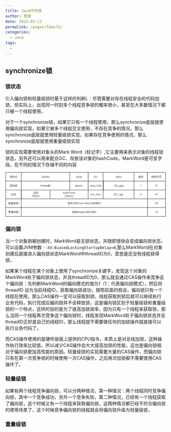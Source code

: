 ```yaml
---
title: Java中的锁
author: 苍晓
date: 2023-03-13
permalink: /pages/fdae73/
categories: 
  - Java
tags: 
  - 
---
```

## synchronize锁

### 锁状态

引入偏向锁和轻量级锁时基于这样的判断L：尽管需要对存在线程安全的代码加锁，但实际上，出现同一时刻多个线程竞争锁的概率很小，甚至在大多数情况下都只被一个线程使用，

对于一个synchronize锁，如果它只有一个线程使用，那么synchronize底层就使用偏向锁实现，如果它被多个线程交叉使用，不存在竞争的情况，那么synchronize底层就使用轻量级锁实现，如果存在竞争使用的情况，那么synchronize底层就使用重量级锁实现

锁的实现需要使用对象头的Mark Word（标记字）,它主要用来表示对象的线程锁状态，另外还可以用来配合GC、存放该对象的hashCode，MarkWord是可变字段，在不同的情况下存储不同的内容

![image-20230328220751986](./assets/MarkWord.png)



### 偏向锁

当一个对象刚被创建时，MarkWord是无锁状态，并随即很快会变成偏向锁状态，可以设置JVM参数 `--XX:BiasedLockingStartupDelay=0`,那么MarkWorld在对象创建后直接进入偏向锁状态MarkWord中threadID为0，意思是还没有线程获得锁，

如果某个线程在某个对象上使用了synchronize关键字，发现这个对象的MarkWord处于偏向锁状态，并且threadID为0，那么就会通过CAS操作来竞争这个偏向锁：先判断MarkWord的偏向模式的值为1（1：代表偏向锁模式），然后将threadID 设为当前线程ID，获取偏向锁成功，按照前面的假设，偏向锁只有一个线程在使用，那么CAS操作一定可以获取到锁，线程获取到锁后就可以继续执行业务代码，执行完成后偏向锁并不会释放锁，这是偏向锁区别于轻量级锁和重量级锁的一个特点，这样的目的是为了提高加锁效率，因为只有一个线程来获取锁，那么当同一个线程再次竞争这个偏向锁时，线程发现MarkWord处于偏向锁状态并且threadID正好是自己的线程ID，那么线程就不需要做任何的加锁操作就直接可以执行业务代码了，

而CAS操作使用的是硬件层面上提供的CPU指令，本质上是对总线加锁，这种操作执行效率比较低，所以减少CAS操作会大大提高加锁的性能，这也是偏向锁相对于偏向锁更加高性能的原因。轻量级锁的实现需要大量的CAS操作，而偏向锁只有在第一次竞争锁的时候使用一次CAS操作，之后再次加锁都不需要使用CAS操作了。



### 轻量级锁

如果有两个线程竞争偏向锁，可以分两种情况，第一种情况：两个线程同时竞争偏向锁，其中一个竞争成功，另外一个竞争失败，第二种情况，已经有一个线程获取了偏向锁，这个时候又有一个线程来获取偏向锁，这两种情况都已经不符合偏向锁的使用场景了，这个时候竞争偏向锁的线程就会将偏向锁升级为轻量级锁，

### 重量级锁



